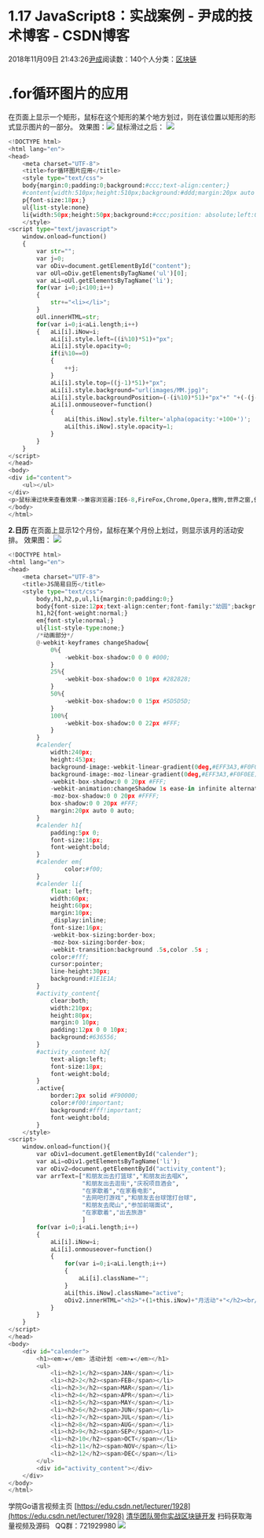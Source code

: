 
# 1.17 JavaScript8：实战案例 - 尹成的技术博客 - CSDN博客

2018年11月09日 21:43:26[尹成](https://me.csdn.net/yincheng01)阅读数：140个人分类：[区块链](https://blog.csdn.net/yincheng01/article/category/7618299)



# .for循环图片的应用
在页面上显示一个矩形，鼠标在这个矩形的某个地方划过，则在该位置以矩形的形式显示图片的一部分。
效果图：![](https://img-blog.csdnimg.cn/20181109214059323.png?x-oss-process=image/watermark,type_ZmFuZ3poZW5naGVpdGk,shadow_10,text_aHR0cHM6Ly9ibG9nLmNzZG4ubmV0L3lpbmNoZW5nMDE=,size_16,color_FFFFFF,t_70)
鼠标滑过之后：
![](https://img-blog.csdnimg.cn/20181109214117337.png?x-oss-process=image/watermark,type_ZmFuZ3poZW5naGVpdGk,shadow_10,text_aHR0cHM6Ly9ibG9nLmNzZG4ubmV0L3lpbmNoZW5nMDE=,size_16,color_FFFFFF,t_70)

```python
<!DOCTYPE html>
<html lang="en">
<head>
    <meta charset="UTF-8">
    <title>for循环图片应用</title>
    <style type="text/css">
    body{margin:0;padding:0;background:#ccc;text-align:center;}
    #content{width:510px;height:510px;background:#ddd;margin:20px auto auto 15px;position: relative;z-index:2;}
    p{font-size:18px;}
    ul{list-style:none}
    li{width:50px;height:50px;background:#ccc;position: absolute;left:0;top:0;opacity:0;filter:alpha(opacity:0);}
    </style>
<script type="text/javascript">
    window.onload=function()
    {
        var str="";
        var j=0;
        var oDiv=document.getElementById("content");
        var oUl=oDiv.getElementsByTagName('ul')[0];
        var aLi=oUl.getElementsByTagName('li');
        for(var i=0;i<100;i++)
        {
            str+="<li></li>";
        }
        oUl.innerHTML=str;
        for(var i=0;i<aLi.length;i++)
        {   aLi[i].iNow=i;
            aLi[i].style.left=((i%10)*51)+"px";
            aLi[i].style.opacity=0;
            if(i%10==0)
            {
                ++j;
            }
            aLi[i].style.top=((j-1)*51)+"px";
            aLi[i].style.background="url(images/MM.jpg)";
            aLi[i].style.backgroundPosition=(-(i%10)*51)+"px"+" "+(-(j-1)*51)+"px";
            aLi[i].onmouseover=function()
            {
                aLi[this.iNow].style.filter='alpha(opacity:'+100+')';
                aLi[this.iNow].style.opacity=1;
            }
        }
    }
</script>
</head>
<body>
<div id="content">
    <ul></ul>
</div>
<p>鼠标滑过块来查看效果->兼容浏览器:IE6-8,FireFox,Chrome,Opera,搜狗,世界之窗,傲游</p>
</body>
</html>
```
**2.日历**
在页面上显示12个月份，鼠标在某个月份上划过，则显示该月的活动安排。
效果图：
![](https://img-blog.csdnimg.cn/20181109214207877.png?x-oss-process=image/watermark,type_ZmFuZ3poZW5naGVpdGk,shadow_10,text_aHR0cHM6Ly9ibG9nLmNzZG4ubmV0L3lpbmNoZW5nMDE=,size_16,color_FFFFFF,t_70)

```python
<!DOCTYPE html>
<html lang="en">
<head>
    <meta charset="UTF-8">
    <title>JS简易日历</title>
    <style type="text/css">
        body,h1,h2,p,ul,li{margin:0;padding:0;}
        body{font-size:12px;text-align:center;font-family:"幼圆";background:#31322C;}
        h1,h2{font-weight:normal;}
        em{font-style:normal;}
        ul{list-style-type:none;}
        /*动画部分*/
        @-webkit-keyframes changeShadow{
            0%{
                -webkit-box-shadow:0 0 0 #000;
            }
            25%{
                -webkit-box-shadow:0 0 10px #282828;
            }
            50%{
                -webkit-box-shadow:0 0 15px #5D5D5D;
            }
            100%{
                -webkit-box-shadow:0 0 22px #FFF;
            }
        }
        #calender{
            width:240px;
            height:453px;
            background-image:-webkit-linear-gradient(0deg,#EFF3A3,#F0F0EE);
            background-image:-moz-linear-gradient(0deg,#EFF3A3,#F0F0EE);
            -webkit-box-shadow:0 0 20px #FFF; 
            -webkit-animation:changeShadow 1s ease-in infinite alternate;
            -moz-box-shadow:0 0 20px #FFFF;
            box-shadow:0 0 20px #FFF;
            margin:20px auto 0 auto;
        }
        #calender h1{
            padding:5px 0;
            font-size:16px;
            font-weight:bold;
        }
        #calender em{
                color:#f00;
        }
        #calender li{
            float: left;
            width:60px;
            height:60px;
            margin:10px;
            _display:inline;
            font-size:16px;
            -webkit-box-sizing:border-box;
            -moz-box-sizing:border-box;
            -webkit-transition:background .5s,color .5s ;
            color:#fff;
            cursor:pointer;
            line-height:30px;
            background:#1E1E1A;
        }
        #activity_content{
            clear:both;
            width:210px;
            height:80px;
            margin:0 10px;
            padding:12px 0 0 10px;
            background:#636556;
        }
        #activity_content h2{
            text-align:left;
            font-size:18px;
            font-weight:bold;
        }
        .active{
            border:2px solid #F90000;
            color:#f00!important;
            background:#fff!important;
            font-weight:bold;
        }
    </style>
<script>
    window.onload=function(){
        var oDiv1=document.getElementById("calender");
        var aLi=oDiv1.getElementsByTagName('li');
        var oDiv2=document.getElementById("activity_content");
        var arrText=["和朋友出去打篮球","和朋友出去唱K",
                     "和朋友出去逛街","庆祝项目酒会",
                     "在家歇着","在家看电影",
                     "去网吧打游戏","和朋友去台球馆打台球",
                     "和朋友去爬山","参加前端面试",
                     "在家歇着","出去旅游"
                     ]
        for(var i=0;i<aLi.length;i++)
        {
            aLi[i].iNow=i;
            aLi[i].onmouseover=function()
            {
                for(var i=0;i<aLi.length;i++)
                {
                    aLi[i].className="";
                }
                aLi[this.iNow].className="active";
                oDiv2.innerHTML="<h2>"+(1+this.iNow)+"月活动"+"</h2><br/><strong style='color:#ff0'>"+arrText[this.iNow]+"</strong>"
            }
        }
    }
</script>
</head>
<body>
    <div id="calender">
        <h1><em>★</em> 活动计划 <em>★</em></h1>
        <ul>
            <li><h2>1</h2><span>JAN</span></li>
            <li><h2>2</h2><span>FEB</span></li>
            <li><h2>3</h2><span>MAR</span></li>
            <li><h2>4</h2><span>APR</span></li>
            <li><h2>5</h2><span>MAY</span></li>
            <li><h2>6</h2><span>JUN</span></li>
            <li><h2>7</h2><span>JUL</span></li>
            <li><h2>8</h2><span>AUG</span></li>
            <li><h2>9</h2><span>SEP</span></li>
            <li><h2>10</h2><span>OCT</span></li>
            <li><h2>11</h2><span>NOV</span></li>
            <li><h2>12</h2><span>DEC</span></li>
        </ul>
        <div id="activity_content"></div>
    </div>
</body>
</html>
```

学院Go语言视频主页
[https://edu.csdn.net/lecturer/1928](https://edu.csdn.net/lecturer/1928)
[清华团队带你实战区块链开发](https://ke.qq.com/course/337650?tuin=63946d38)
扫码获取海量视频及源码   QQ群：721929980
![](https://img-blog.csdnimg.cn/20181108132958856.jpg?x-oss-process=image/watermark,type_ZmFuZ3poZW5naGVpdGk,shadow_10,text_aHR0cHM6Ly9ibG9nLmNzZG4ubmV0L3lpbmNoZW5nMDE=,size_16,color_FFFFFF,t_70)


